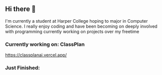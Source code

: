 ## Hi there 👋
 I'm currently a student at Harper College hoping to major in Computer Science. I really enjoy coding and have been becoming on deeply involved with programming currently working on projects over my freetime 

 ### Currently working on: ClassPlan
 https://classplanai.vercel.app/

 ### Just Finished: 
 
 
<!--
**Tojustn/Tojustn** is a ✨ _special_ ✨ repository because its `README.md` (this file) appears on your GitHub profile.

Here are some ideas to get you started:

- 🔭 I’m currently working on ...
- 🌱 I’m currently learning ...
- 👯 I’m looking to collaborate on ...
- 🤔 I’m looking for help with ...
- 💬 Ask me about ...
- 📫 How to reach me: ...
- 😄 Pronouns: ...
- ⚡ Fun fact: ...
-->

